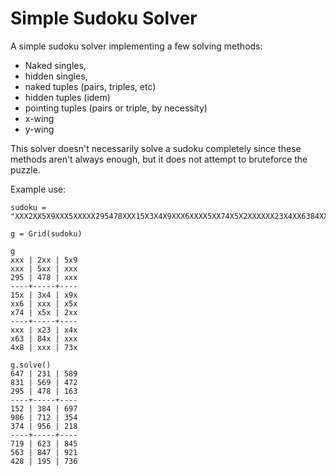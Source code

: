 # Simple Sudoku Solver
A simple sudoku solver implementing a few solving methods:

- Naked singles,
- hidden singles,
- naked tuples (pairs, triples, etc)
- hidden tuples (idem)
- pointing tuples (pairs or triple, by necessity)
- x-wing
- y-wing

This solver doesn't necessarily solve a sudoku completely since these methods aren't always enough, but it does not attempt to bruteforce the puzzle.

Example use:
```
sudoku = "XXX2XX5X9XXX5XXXXX295478XXX15X3X4X9XXX6XXXX5XX74X5X2XXXXXX23X4XX6384XXXX4X8XXX73X"

g = Grid(sudoku)

g
xxx | 2xx | 5x9
xxx | 5xx | xxx
295 | 478 | xxx
----+-----+----
15x | 3x4 | x9x
xx6 | xxx | x5x
x74 | x5x | 2xx
----+-----+----
xxx | x23 | x4x
x63 | 84x | xxx
4x8 | xxx | 73x

g.solve()
647 | 231 | 589
831 | 569 | 472
295 | 478 | 163
----+-----+----
152 | 384 | 697
986 | 712 | 354
374 | 956 | 218
----+-----+----
719 | 623 | 845
563 | 847 | 921
428 | 195 | 736
```
